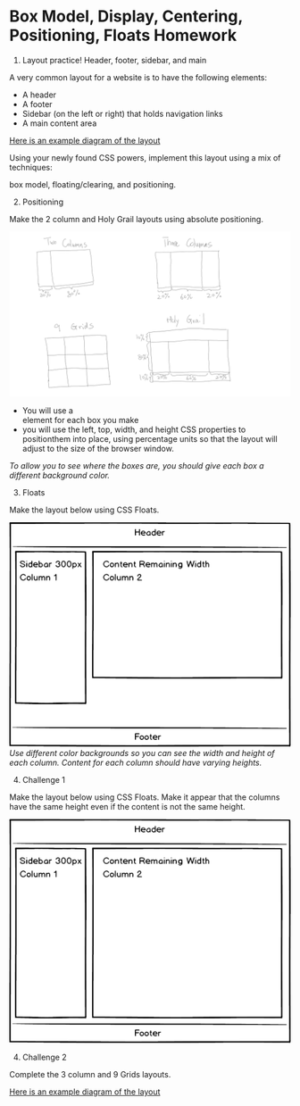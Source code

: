 # Box Model, Display, Centering, Positioning, Floats Homework

1. Layout practice! Header, footer, sidebar, and main

A very common layout for a website is to have the following elements:
- A header
- A footer
- Sidebar (on the left or right) that holds navigation links
- A main content area

[Here is an example diagram of the layout](https://www.vanseodesign.com/blog/wp-content/uploads/2011/05/2-col-demo-sidebar-left.png)

Using your newly found CSS powers, implement this layout using a mix of techniques:

box model, floating/clearing, and positioning.

2. Positioning

Make the 2 column and Holy Grail layouts using absolute positioning.

![](./images/position.png)


- You will use a <div> element for each box you make
- you will use the left, top, width, and height CSS properties to positionthem into place, using percentage units so that the layout will adjust to the size of the browser window. 

<i>To allow you to see where the boxes are, you should give each box a different background color.</i>

3. Floats 

Make the layout below using CSS Floats. 

![](./images/float1.png)
<i>Use different color backgrounds so you can see the width and height of each column. Content for each column should have varying heights.</i>


4. Challenge 1

Make the layout below using CSS Floats. Make it appear that the columns have the same height even if the content is not the same height.

![](./images/float2.png)


4. Challenge 2

Complete the 3 column and 9 Grids layouts.

[Here is an example diagram of the layout](https://www.vanseodesign.com/blog/wp-content/uploads/2011/05/2-col-demo-sidebar-left.png)